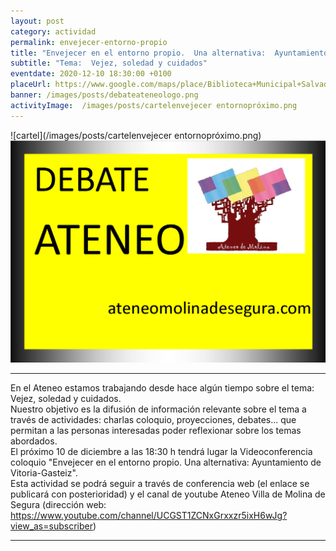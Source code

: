 ```yaml
---
layout: post
category: actividad
permalink: envejecer-entorno-propio
title: "Envejecer en el entorno propio.  Una alternativa:  Ayuntamiento de Vitoria-Gasteiz"
subtitle: "Tema:  Vejez, soledad y cuidados"
eventdate: 2020-12-10 18:30:00 +0100
placeUrl: https://www.google.com/maps/place/Biblioteca+Municipal+Salvador+Garc%C3%ADa+Aguilar/@38.0580143,-1.2068741,17z/data=!3m1!4b1!4m5!3m4!1s0xd638752df5e7703:0x7bb1faa78306d56b!8m2!3d38.0580143!4d-1.2046854
banner: /images/posts/debateateneologo.png
activityImage:  /images/posts/cartelenvejecer entornopróximo.png
---
```

![cartel](/images/posts/cartelenvejecer entornopróximo.png) 
![cartel](/images/posts/debateateneologo.png)  

***
En el Ateneo estamos trabajando desde hace algún tiempo sobre el tema: Vejez, soledad y cuidados.  
Nuestro objetivo es la difusión de información relevante sobre el tema a través de actividades:  charlas coloquio, proyecciones, debates... que permitan a las personas interesadas poder reflexionar sobre los temas abordados.  
El próximo 10 de diciembre a las 18:30 h tendrá lugar la Videoconferencia coloquio "Envejecer en el entorno propio.  Una alternativa:  Ayuntamiento de Vitoria-Gasteiz".  
Esta actividad se podrá seguir a través de conferencia web (el enlace se publicará con posterioridad) y el canal de youtube Ateneo Villa de Molina de Segura (dirección web: https://www.youtube.com/channel/UCGST1ZCNxGrxxzr5ixH6wJg?view_as=subscriber)  

***

